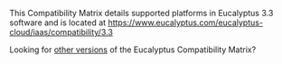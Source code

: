 This Compatibility Matrix details supported platforms in Eucalyptus 3.3 software and is located at https://www.eucalyptus.com/eucalyptus-cloud/iaas/compatibility/3.3

Looking for [other versions](https://www.eucalyptus.com/eucalyptus-cloud/iaas/compatibility) of the Eucalyptus Compatibility Matrix?